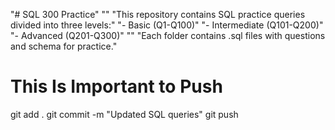 "# SQL 300 Practice" 
"" 
"This repository contains SQL practice queries divided into three levels:" 
"- Basic (Q1-Q100)" 
"- Intermediate (Q101-Q200)" 
"- Advanced (Q201-Q300)" 
"" 
"Each folder contains .sql files with questions and schema for practice." 


# This Is Important to Push 
git add .
git commit -m "Updated SQL queries"
git push
